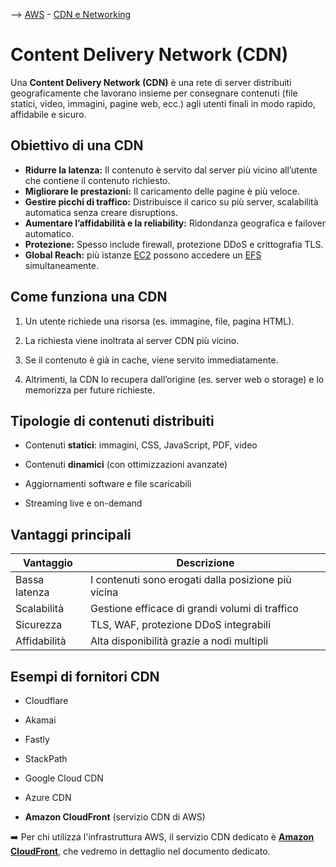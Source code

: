 --> [AWS](/00-Intro/AWS.md)  -  [CDN e Networking](/03-CDN-e-Networking/Rete-globale-AWS.md)
# Content Delivery Network (CDN)

Una **Content Delivery Network (CDN)** è una rete di server distribuiti geograficamente che lavorano insieme per consegnare contenuti (file statici, video, immagini, pagine web, ecc.) agli utenti finali in modo rapido, affidabile e sicuro.

## Obiettivo di una CDN

- **Ridurre la latenza:** Il contenuto è servito dal server più vicino all’utente che contiene il contenuto richiesto.
- **Migliorare le prestazioni:** Il caricamento delle pagine è più veloce.
- **Gestire picchi di traffico:** Distribuisce il carico su più server, scalabilità automatica senza creare disruptions.
- **Aumentare l’affidabilità e la reliability:** Ridondanza geografica e failover automatico.
- **Protezione:** Spesso include firewall, protezione DDoS e crittografia TLS.
- **Global Reach:** più istanze [EC2](/01-Compute-options/Amazon-EC2.md) possono accedere un [EFS](/02-Storage-services/Amazon-EFS.md) simultaneamente.

## Come funziona una CDN

1. Un utente richiede una risorsa (es. immagine, file, pagina HTML).
    
2. La richiesta viene inoltrata al server CDN più vicino.
    
3. Se il contenuto è già in cache, viene servito immediatamente.
    
4. Altrimenti, la CDN lo recupera dall’origine (es. server web o storage) e lo memorizza per future richieste.
    

## Tipologie di contenuti distribuiti

- Contenuti **statici**: immagini, CSS, JavaScript, PDF, video
    
- Contenuti **dinamici** (con ottimizzazioni avanzate)
    
- Aggiornamenti software e file scaricabili
    
- Streaming live e on-demand
    

## Vantaggi principali

|Vantaggio|Descrizione|
|---|---|
|Bassa latenza|I contenuti sono erogati dalla posizione più vicina|
|Scalabilità|Gestione efficace di grandi volumi di traffico|
|Sicurezza|TLS, WAF, protezione DDoS integrabili|
|Affidabilità|Alta disponibilità grazie a nodi multipli|

## Esempi di fornitori CDN

- Cloudflare
    
- Akamai
    
- Fastly
    
- StackPath
    
- Google Cloud CDN
    
- Azure CDN
    
- **Amazon CloudFront** (servizio CDN di AWS)
    

➡️ Per chi utilizza l'infrastruttura AWS, il servizio CDN dedicato è **[Amazon CloudFront](/03-CDN-e-Networking/Amazon-CloudFront.md)**, che vedremo in dettaglio nel documento dedicato.
